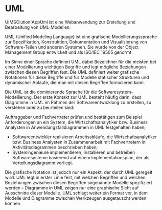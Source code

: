 # UML

UIMSOlution!AppUml ist eine Webanwendung zur Erstellung und Bearbeitung von UML-Modellen.

UML (Unified Modeling Language) ist eine grafische Modellierungssprache zur Spezifikation, Konstruktion, Dokumentation und Visualisierung von Software-Teilen und anderen Systemen. Sie wurde von der Object Management Group entwickelt und als ISO/IEC 19505 genormt. 

Im Sinne einer Sprache definiert UML dabei Bezeichner für die meisten bei einer Modellierung wichtigen Begriffe und legt mögliche Beziehungen zwischen diesen Begriffen fest.  Die UML definiert weiter grafische Notationen für diese Begriffe und für Modelle statischer Strukturen und dynamischer Abläufe, die man mit diesen Begriffen formulieren kann.

Die UML ist die dominierende Sprache für die Softwaresystem-Modellierung. Der erste Kontakt zur UML besteht häufig darin, dass Diagramme in UML im Rahmen der Softwareentwicklung zu erstellen, zu verstehen oder zu beurteilen sind:

Auftraggeber und Fachvertreter prüfen und bestätigen zum Beispiel Anforderungen an ein System, die Wirtschaftsanalytiker bzw. Business Analysten in Anwendungsfalldiagrammen in UML festgehalten haben;
- Softwareentwickler realisieren Arbeitsabläufe, die Wirtschaftsanalytiker bzw. Business Analysten in Zusammenarbeit mit Fachvertretern in Aktivitätsdiagrammen beschrieben haben;
- Systemingenieure implementieren, installieren und betreiben Softwaresysteme basierend auf einem Implementationsplan, der als Verteilungsdiagramm vorliegt.

Die grafische Notation ist jedoch nur ein Aspekt, der durch UML geregelt wird. UML legt in erster Linie fest, mit welchen Begriffen und welchen Beziehungen zwischen diesen Begriffen sogenannte Modelle spezifiziert werden – Diagramme in UML zeigen nur eine graphische Sicht auf Ausschnitte dieser Modelle. UML schlägt weiter ein Format vor, in dem Modelle und Diagramme zwischen Werkzeugen ausgetauscht werden können.